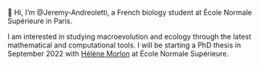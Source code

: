 👋 Hi, I’m @Jeremy-Andreoletti, a French biology student at École Normale Supérieure in Paris.

I am interested in studying macroevolution and ecology through the latest mathematical and computational tools. 
I will be starting a PhD thesis in September 2022 with [Hélène Morlon](https://www.phyloeco.bio.ens.psl.eu/index.html) at École Normale Supérieure.
